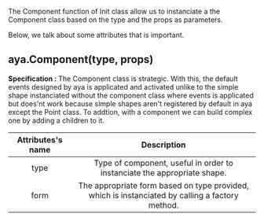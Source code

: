 
The Component function of Init class allow us to instanciate a the Component class based on the type and the props as parameters.


Below, we talk about some attributes that is important.
## aya.Component(type, props)

<b>Specification : </b>  The Component class is strategic.
With this, the default events designed by aya is applicated and activated unlike to the simple shape instanciated without the component class where events is applicated but does'nt work because simple shapes aren't registered by default in aya except the Point class.
To addtion, with a component we can build complex one by adding a children to it.


| Attributes's name             | Description
| :-------------:               |:-------------:|
| type                         | Type of component, useful in order to instanciate the appropriate shape. |
| form                        | The appropriate form based on type provided, which is instanciated by calling a factory method.     |
